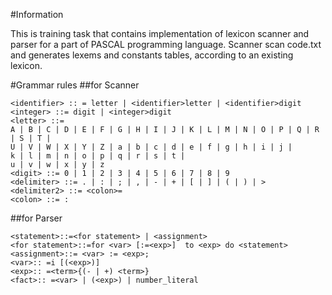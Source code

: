 #Information

This is training task that contains implementation of lexicon scanner and parser for a part of PASCAL programming language. Scanner scan code.txt and generates lexems and constants tables, according to an existing lexicon.

#Grammar rules
##for Scanner
```
<identifier> :: = letter | <identifier>letter | <identifier>digit
<integer> ::= digit | <integer>digit
<letter> ::= 
A | B | C | D | E | F | G | H | I | J | K | L | M | N | O | P | Q | R | S | T |
U | V | W | X | Y | Z | a | b | c | d | e | f | g | h | i | j |
k | l | m | n | o | p | q | r | s | t |
u | v | w | x | y | z 
<digit> ::= 0 | 1 | 2 | 3 | 4 | 5 | 6 | 7 | 8 | 9
<delimiter> ::= . | : | ; | , | - | + | [ | ] | ( | ) | >
<delimiter2> ::= <colon>=
<colon> ::= :
```
##for Parser
```
<statement>::=<for statement> | <assignment>
<for statement>::=for <var> [:=<exp>]  to <exp> do <statement>
<assignment>::= <var> := <exp>;
<var>:: =i [(<exp>)] 
<exp>:: =<term>{(- | +) <term>}
<fact>:: =<var> | (<exp>) | number_literal
```